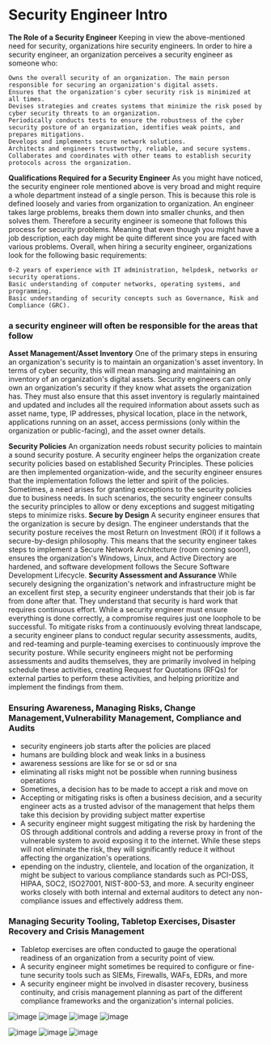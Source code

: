 # Security Engineer Intro 

**The Role of a Security Engineer**
Keeping in view the above-mentioned need for security, organizations hire security engineers. In order to hire a security engineer, an organization perceives a security engineer as someone who:

    Owns the overall security of an organization. The main person responsible for securing an organization's digital assets.
    Ensures that the organization's cyber security risk is minimized at all times.
    Devises strategies and creates systems that minimize the risk posed by cyber security threats to an organization.
    Periodically conducts tests to ensure the robustness of the cyber security posture of an organization, identifies weak points, and prepares mitigations.
    Develops and implements secure network solutions.
    Architects and engineers trustworthy, reliable, and secure systems.
    Collaborates and coordinates with other teams to establish security protocols across the organization.

**Qualifications Required for a Security Engineer**
As you might have noticed, the security engineer role mentioned above is very broad and might require a whole department instead of a single person. This is because this role is defined loosely and varies from organization to organization. An engineer takes large problems, breaks them down into smaller chunks, and then solves them. Therefore a security engineer is someone that follows this process for security problems. Meaning that even though you might have a job description, each day might be quite different since you are faced with various problems. Overall, when hiring a security engineer, organizations look for the following basic requirements:

    0-2 years of experience with IT administration, helpdesk, networks or security operations.
    Basic understanding of computer networks, operating systems, and programming.
    Basic understanding of security concepts such as Governance, Risk and Compliance (GRC).


### a security engineer will often be responsible for the areas that follow
**Asset Management/Asset Inventory**
One of the primary steps in ensuring an organization's security is to maintain an organization's asset inventory. In terms of cyber security, this will mean managing and maintaining an inventory of an organization's digital assets. Security engineers can only own an organization's security if they know what assets the organization has. They must also ensure that this asset inventory is regularly maintained and updated and includes all the required information about assets such as asset name, type, IP addresses, physical location, place in the network, applications running on an asset, access permissions (only within the organization or public-facing), and the asset owner details.

**Security Policies**
An organization needs robust security policies to maintain a sound security posture. A security engineer helps the organization create security policies based on established Security Principles. These policies are then implemented organization-wide, and the security engineer ensures that the implementation follows the letter and spirit of the policies. Sometimes, a need arises for granting exceptions to the security policies due to business needs. In such scenarios, the security engineer consults the security principles to allow or deny exceptions and suggest mitigating steps to minimize risks. 
**Secure by Design**
A security engineer ensures that the organization is secure by design. The engineer understands that the security posture receives the most Return on Investment (ROI) if it follows a secure-by-design philosophy. This means that the security engineer takes steps to implement a Secure Network Architecture (room coming soon!), ensures the organization's Windows, Linux, and Active Directory are hardened, and software development follows the Secure Software Development Lifecycle.
**Security Assessment and Assurance**
While securely designing the organization's network and infrastructure might be an excellent first step, a security engineer understands that their job is far from done after that. They understand that security is hard work that requires continuous effort. While a security engineer must ensure everything is done correctly, a compromise requires just one loophole to be successful. To mitigate risks from a continuously evolving threat landscape, a security engineer plans to conduct regular security assessments, audits, and red-teaming and purple-teaming exercises to continuously improve the security posture. While security engineers might not be performing assessments and audits themselves, they are primarily involved in helping schedule these activities, creating Request for Quotations (RFQs) for external parties to perform these activities, and helping prioritize and implement the findings from them.

### Ensuring Awareness, Managing Risks, Change Management,Vulnerability Management, Compliance and Audits

- security engineers job starts after the policies are placed
- humans are building block and weak links in a business
- awareness sessions are like for se or sd or sna
- eliminating all risks might not be possible when running business operations
- Sometimes, a decision has to be made to accept a risk and move on
- Accepting or mitigating risks is often a business decision, and a security engineer acts as a trusted advisor of the management that helps them take this decision by providing subject matter expertise
- A security engineer might suggest mitigating the risk by hardening the OS through additional controls and adding a reverse proxy in front of the vulnerable system to avoid exposing it to the internet. While these steps will not eliminate the risk, they will significantly reduce it without affecting the organization's operations.
- epending on the industry, clientele, and location of the organization, it might be subject to various compliance standards such as PCI-DSS, HIPAA, SOC2, ISO27001, NIST-800-53, and more. A security engineer works closely with both internal and external auditors to detect any non-compliance issues and effectively address them.

### Managing Security Tooling, Tabletop Exercises, Disaster Recovery and Crisis Management

- Tabletop exercises are often conducted to gauge the operational readiness of an organization from a security point of view.
- A security engineer might sometimes be required to configure or fine-tune security tools such as SIEMs, Firewalls, WAFs, EDRs, and more
- A security engineer might be involved in disaster recovery, business continuity, and crisis management planning as part of the different compliance frameworks and the organization's internal policies. 



![image](https://github.com/user-attachments/assets/97bf62f1-91ff-48bb-b55e-032e508b603a)
![image](https://github.com/user-attachments/assets/540a32bf-e712-49cf-82c5-822e6feed6be)
![image](https://github.com/user-attachments/assets/5c44eb9d-af97-46e8-a715-dbf1a151e4fa)
![image](https://github.com/user-attachments/assets/4842db03-0474-45a2-aa63-f83743b4ac5e)


![image](https://github.com/user-attachments/assets/31c6dc34-ab76-4f2e-bfb6-ced125ed754f)
![image](https://github.com/user-attachments/assets/1e8bad24-ec3d-44ca-917d-cb2e07e2a216)
![image](https://github.com/user-attachments/assets/f4d48573-138c-459e-bb5d-d609e9b0c900)



